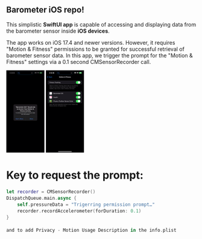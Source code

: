 ## Barometer iOS repo!

This simplistic **SwiftUI app** is capable of accessing and displaying data from the barometer sensor inside **iOS devices**. 

The app works on iOS 17.4 and newer versions. However, it requires "Motion & Fitness" permissions to be granted for successful retrieval of barometer sensor data. In this app, we trigger the prompt for the "Motion & Fitness" settings via a 0.1 second ﻿CMSensorRecorder call.


<img src="https://github.com/chrystianv/barometer-iOS/blob/main/Barometer%20iOS/sensor%20prompt.png" alt="Sensor Prompt Screenshot" width="20%" height="20%"> <img src="https://github.com/chrystianv/barometer-iOS/blob/main/Barometer%20iOS/fitness%20tracking.png" alt="Needed fitness tracking setting" width="20%" height="20%">


# Key to request the prompt:

```swift
let recorder = CMSensorRecorder()
DispatchQueue.main.async {
    self.pressureData = "Trigerring permission prompt…"
    recorder.recordAccelerometer(forDuration: 0.1)
}

and to add Privacy - Motion Usage Description in the info.plist


